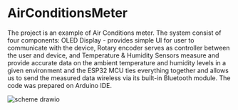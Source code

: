 # AirConditionsMeter
The project is an example of Air Conditions meter. The system consist of four components:
OLED Display - provides simple UI for user to communicate with the device, Rotary encoder
serves as controller between the user and device, and Temperature & Humidity Sensors measure
and provide accurate data on the ambient temperature and humidity levels in a given environment and the ESP32 MCU ties everything together and allows us to send the measured data
wireless via its built-in Bluetooth module. The code was prepared on Arduino IDE.

![scheme drawio](https://github.com/skabicek/AirConditionsMeter/assets/167412527/0ac0b27f-8fa7-4a4c-a6f1-036ffafa6890)
